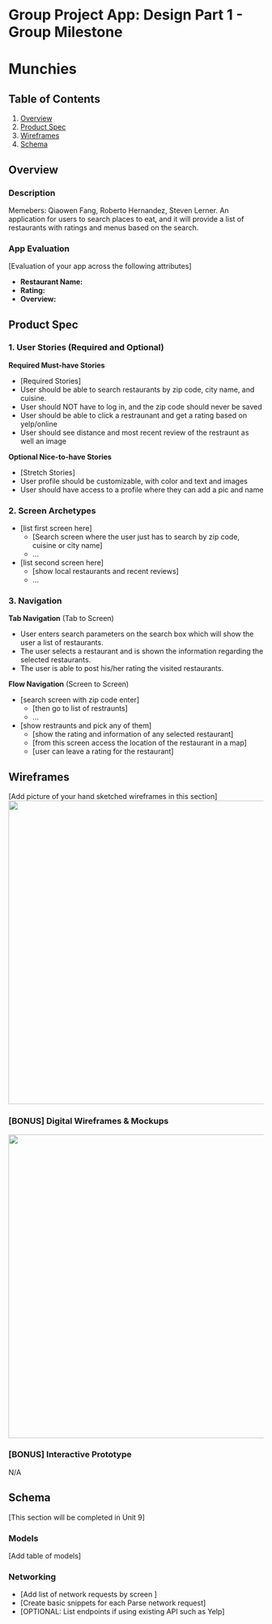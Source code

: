 Group Project App: Design Part 1 - Group Milestone
===

# Munchies

## Table of Contents
1. [Overview](#Overview)
1. [Product Spec](#Product-Spec)
1. [Wireframes](#Wireframes)
2. [Schema](#Schema)

## Overview
### Description
Memebers: Qiaowen Fang, Roberto Hernandez, Steven Lerner.
An application for users to search places to eat, and it will provide a list of restaurants with ratings and menus based on the search.

### App Evaluation
[Evaluation of your app across the following attributes]
- **Restaurant Name:**
- **Rating:**
- **Overview:**


## Product Spec

### 1. User Stories (Required and Optional)

**Required Must-have Stories**

* [Required Stories]
* User should be able to search restaurants by zip code, city name, and cuisine.
* User should NOT have to log in, and the zip code should never be saved
* User should be able to click a restraunant and get a rating based on yelp/online
* User should see distance and most recent review of the restraunt as well an image

**Optional Nice-to-have Stories**

* [Stretch Stories]
* User profile should be customizable, with color and text and images
* User should have access to a profile where they can add a pic and name

### 2. Screen Archetypes

* [list first screen here]
   * [Search screen where the user just has to search by zip code, cuisine or city name]
   * ...
* [list second screen here]
   * [show local restaurants and recent reviews]
   * ...

### 3. Navigation

**Tab Navigation** (Tab to Screen)

* User enters search parameters on the search box which will show the user a list of restaurants.
* The user selects a restaurant and is shown the information regarding the selected restaurants.
* The user is able to post his/her rating the visited restaurants.

**Flow Navigation** (Screen to Screen)

* [search screen with zip code enter]
   * [then go to list of restraunts]
   * ...
* [show restraunts and pick any of them]
   * [show the rating and information of any selected restaurant]
   * [from this screen access the location of the restaurant in a map]
   * [user can leave a rating for the restaurant]

## Wireframes
[Add picture of your hand sketched wireframes in this section]
<img src="https://i.imgur.com/WudCliN.jpg" width=600>

### [BONUS] Digital Wireframes & Mockups
<img src="https://i.imgur.com/Aca4pJl.gif" width=600>

### [BONUS] Interactive Prototype
N/A

## Schema 
[This section will be completed in Unit 9]
### Models
[Add table of models]
### Networking
- [Add list of network requests by screen ]
- [Create basic snippets for each Parse network request]
- [OPTIONAL: List endpoints if using existing API such as Yelp]